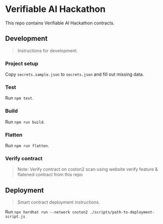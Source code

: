 # Verifiable AI Hackathon

This repo contains Verifiable AI Hackathon contracts.

## Development

> Instructions for development.

### Project setup

Copy `secrets.sample.json` to `secrets.json` and fill out missing data.

### Test

Run `npm test`.

### Build

Run `npm run build`.

### Flatten

Run `npm run flatten`.

### Verify contract

> Note: Verify contract on coston2 scan using website verify feature & flatened contract from this repo

## Deployment

> Smart contract deployment instructions.

Run `npx hardhat run --network coston2 ./scripts/path-to-deployment-script.js`
